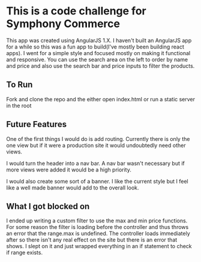 # This is a code challenge for Symphony Commerce

This app was created using AngularJS 1.X. I haven't built an AngularJS app for a while so this was a fun app to build(I've mostly been building react apps). I went for a simple style and focused mostly on making it functional and responsive. You can use the search area on the left to order by name and price and also use the search bar and price inputs to filter the products.

## To Run

Fork and clone the repo and the either open index.html or run a static server in the root

## Future Features

One of the first things I would do is add routing. Currently there is only the one view but if it were a production site it would undoubtedly need other views.

I would turn the header into a nav bar. A nav bar wasn't necessary but if more views were added it would be a high priority.

I would also create some sort of a banner. I like the current style but I feel like a well made banner would add to the overall look.

## What I got blocked on

I ended up writing a custom filter to use the max and min price functions. For some reason the filter is loading before the controller and thus throws an error that the range.max is undefined. The controller loads immediately after so there isn't any real effect on the site but there is an error that shows. I slept on it and just wrapped everything in an if statement to check if range exists.
